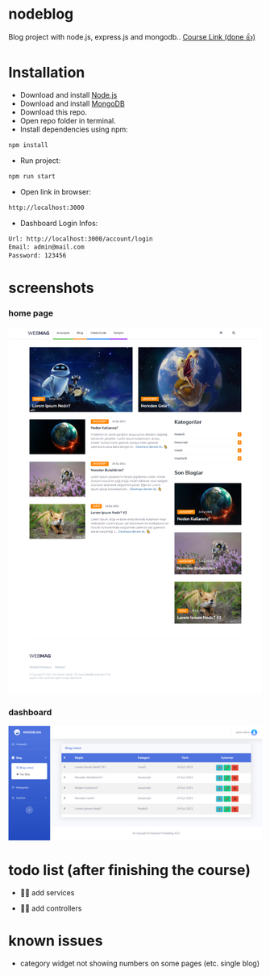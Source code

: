 # nodeblog

Blog project with node.js, express.js and mongodb..
[Course Link (done 👍)](https://www.youtube.com/watch?v=yR7tAOJC-8M&list=PL-Hkw4CrSVq8QPLj2UDB-GAtQvBaCBG4D)

# Installation

- Download and install [Node.js](https://nodejs.org/en/)
- Download and install [MongoDB](https://www.mongodb.com/try/download/community)
- Download this repo.
- Open repo folder in terminal.
- Install dependencies using npm:

```bash
npm install
```

- Run project:

```bash
npm run start
```

- Open link in browser:

```bash
http://localhost:3000
```

- Dashboard Login Infos:

```bash
Url: http://localhost:3000/account/login
Email: admin@mail.com
Password: 123456
```

# screenshots
### home page
![homepage](https://raw.githubusercontent.com/sametkoyuncu/nodeblog/main/screenshots/homepage.png)
### dashboard
![dashboard](https://raw.githubusercontent.com/sametkoyuncu/nodeblog/main/screenshots/dashboard.png)

# todo list (after finishing the course)

- ☝🏻 add services

- ✌🏻 add controllers

# known issues

- category widget not showing numbers on some pages (etc. single blog)
